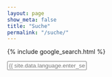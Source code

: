 ```yaml
---
layout: page
show_meta: false
title: "Suche"
permalink: "/suche/"
---
```


{% include google_search.html %}

<form style="padding-bottom: 200px;" onsubmit="google_search()" >
  <input type="text" id="google-search" placeholder="{{ site.data.language.enter_search_term }}">
</form>
